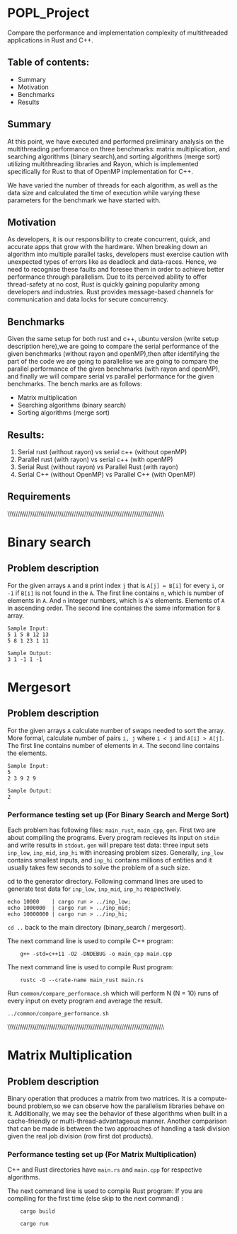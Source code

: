 # POPL_Project
Compare the performance and implementation complexity of multithreaded applications in Rust and C++.

## Table of contents:
* Summary 
* Motivation
* Benchmarks
* Results

## Summary
At this point, we have executed and performed preliminary analysis on the multithreading performance on three benchmarks: matrix multiplication, and searching algorithms (binary search),and sorting algorithms (merge sort) utilizing multithreading libraries and Rayon, which is implemented specifically for Rust to that of OpenMP implementation for C++.​

We have varied the number of threads for each algorithm, as well as the data size and calculated the time of execution while varying these parameters for the benchmark we have started with.

## Motivation
As developers, it is our responsibility to create concurrent, quick, and accurate apps that grow with the hardware. When breaking down an algorithm into multiple parallel tasks, developers must exercise caution with unexpected types of errors like as deadlock and data-races. Hence, we need to recognise these faults and foresee them in order to achieve better performance through parallelism. Due to its perceived ability to offer thread-safety at no cost, Rust is quickly gaining popularity among developers and industries. Rust provides message-based channels for communication and data locks for secure concurrency.

## Benchmarks
Given the same setup for both rust and c++, ubuntu version (write setup description here),we are going to compare the serial performance of the given benchmarks (without rayon and openMP),then after identifying the part of the code we are going to parallelise we are going to compare the parallel performance of the given benchmarks (with rayon and openMP), and finally we will compare serial vs parallel performance for the given benchmarks.
The bench marks are as follows:
  * Matrix multiplication
  * Searching algorithms (binary search)
  * Sorting algorithms (merge sort)

## Results:
1. Serial rust (without rayon) vs serial c++ (without openMP)
2. Parallel rust (with rayon) vs serial c++ (with openMP)
3. Serial Rust (without rayon) vs Parallel Rust (with rayon)
4. Serial C++ (without OpenMP) vs Parallel C++ (with OpenMP)


## Requirements
\\\\\\\\\\\\\\\\\\\\\\\\\\\\\\\\\\\\\\\\\\\\\\\\\\\\\\\\\\\\\\\\\\\\\\\\\\\\\\\\\\\\\\\\\\\\\\\\\\\\\\\\\\\\\\\\\\\\\\\\\\\\\\\\\\\\\\\\\\\\\\\\\\\\\\\\\\\\\\\\\\

# Binary search

## Problem description

For the given arrays `A` and `B` print index `j` that is `A[j] = B[i]` for
every `i`, or `-1` if `B[i]` is not found in the `A`.  The first line contains
`n`, which is number of elements in `A`. And `n` integer numbers, which is
`A`'s elements. Elements of `A` in ascending order. The second line containes
the same information for `B` array.

```
Sample Input:
5 1 5 8 12 13
5 8 1 23 1 11

Sample Output:
3 1 -1 1 -1
```

# Mergesort

## Problem description

For the given arrays `A` calculate number of swaps needed to sort the array.
More formal, calculate number of pairs `i, j` where  `i < j` and `A[i] > A[j]`. 
The first line contains number of elements in `A`. The second line contains the elements.
```
Sample Input:
5
2 3 9 2 9

Sample Output:
2
```


### Performance testing set up (For Binary Search and Merge Sort)

Each problem has following files: `main_rust`, `main_cpp`, `gen`. First two are
about compiling the programs. Every program recieves its input on `stdin` 
and write results in `stdout`. `gen` will prepare test data:
three input sets `inp_low`, `inp_mid`, `inp_hi` with increasing problem sizes.
Generally, `inp_low` contains smallest inputs, and `inp_hi` contains millions
of entities and it usually takes few seconds to solve the problem of a such size.

cd to the generator directory. Following command lines are used to generate test data
for `inp_low`, `inp_mid`, `inp_hi` respectively.

```
echo 10000    | cargo run > ../inp_low;
echo 1000000  | cargo run > ../inp_mid;
echo 10000000 | cargo run > ../inp_hi;
```
```cd ..``` back to the main directory (binary_search / mergesort).

The next command line is used to compile C++ program:

```
	g++ -std=c++11 -O2 -DNDEBUG -o main_cpp main.cpp
```

The next command line is used to compile Rust program:

```
	rustc -O --crate-name main_rust main.rs
```

Run `common/compare_performace.sh` which will perform N (N =
10) runs of every input on evety program and average the result.

```
../common/compare_performance.sh
```

\\\\\\\\\\\\\\\\\\\\\\\\\\\\\\\\\\\\\\\\\\\\\\\\\\\\\\\\\\\\\\\\\\\\\\\\\\\\\\\\\\\\\\\\\\\\\\\\\\\\\\\\\\\\\\\\\\\\\\\\\\\\\\\\\\\\\\\\\\\\\\\\\\\\\\\\\\\\\\\\\\

# Matrix Multiplication

## Problem description

Binary operation that produces a matrix from two matrices. 
It is a compute-bound problem,so we can observe how the parallelism libraries behave on it. Additionally, we may see the behavior of these algorithms when built in a cache-friendly or multi-thread-advantageous manner. Another comparison that can be made is between the two approaches of handling a task division given the real job division (row first dot products).


### Performance testing set up (For Matrix Multiplication)
C++ and Rust directories have ```main.rs``` and ```main.cpp``` for respective algorithms.

The next command line is used to compile Rust program:
If you are compiling for the first time (else skip to the next command) :

```
	cargo build
```

```
	cargo run
```
